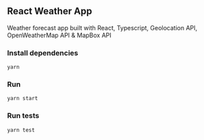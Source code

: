 ## React Weather App

Weather forecast app built with React, Typescript, Geolocation API, OpenWeatherMap API & MapBox API

### Install dependencies

```
yarn
```

### Run

```
yarn start
```

### Run tests

```
yarn test
```
